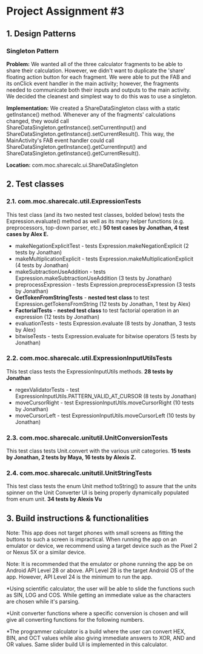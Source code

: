 # Project Assignment #3

## 1. Design Patterns

### Singleton Pattern

**Problem:** We wanted all of the three calculator fragments to be able to share their calculation. However, we didn't want to duplicate the 'share' floating action button for each fragment. We were able to put the FAB and its onClick event handler in the main activity; however, the fragments needed to communicate both their inputs and outputs to the main activity. We decided the cleanest and simplest way to do this was to use a singleton. 

**Implementation:** We created a ShareDataSingleton class with a static getInstance() method. Whenever any of the fragments' calculations changed, they would call ShareDataSingleton.getInstance().setCurrentInput() and ShareDataSingleton.getInstance().setCurrentResult(). This way, the MainActivity's FAB event handler could call ShareDataSingleton.getInstance().getCurrentInput() and ShareDataSingleton.getInstance().getCurrentResult().

**Location:** com.moc.sharecalc.ui.ShareDataSingleton

## 2. Test classes

### 2.1. com.moc.sharecalc.util.ExpressionTests 
This test class (and its two nested test classes, bolded below) tests the Expression.evaluate() method as well as its many helper functions (e.g. preprocessors, top-down parser, etc.) **50 test cases by Jonathan, 4 test cases by Alex E.**
* makeNegationExplicitTest - tests Expression.makeNegationExplicit (2 tests by Jonathan)
* makeMultiplicationExplicit - tests Expression.makeMultiplicationExplicit (4 tests by Jonathan)
* makeSubtractionUseAddition - tests Expression.makeSubtractionUseAddition (3 tests by Jonathan)
* preprocessExpression - tests Expression.preprocessExpression (3 tests by Jonathan)
* **GetTokenFromStringTests** - **nested test class** to test Expression.getTokensFromString (12 tests by Jonathan, 1 test by Alex)
* **FactorialTests** - **nested test class** to test factorial operation in an expression (12 tests by Jonathan)
* evaluationTests - tests Expression.evaluate (8 tests by Jonathan, 3 tests by Alex)
* bitwiseTests - tests Expression.evaluate for bitwise operators (5 tests by Jonathan)

### 2.2. com.moc.sharecalc.util.ExpressionInputUtilsTests
This test class tests the ExpressionInputUtils methods. **28 tests by Jonathan**
* regexValidatorTests - test ExpressionInputUtils.PATTERN_VALID_AT_CURSOR (8 tests by Jonathan)
* moveCursorRight - test ExpressionInputUtils.moveCursorRight (10 tests by Jonathan)
* moveCursorLeft - test ExpressionInputUtils.moveCursorLeft (10 tests by Jonathan)

### 2.3. com.moc.sharecalc.unitutil.UnitConversionTests
This test class tests Unit.convert with the various unit categories.
**15 tests by Jonathan, 2 tests by Maya, 16 tests by Alexis Z.**

### 2.4. com.moc.sharecalc.unitutil.UnitStringTests 
This test class tests the enum Unit method toString() to assure that the units spinner on the Unit Converter UI is being properly dynamically populated from enum unit. **34 tests by Alexis Vu** 

## 3. Build instructions & functionalities
Note: This app does not target phones with small screens as fitting the buttons to such a screen is impractical. When running the app on an emulator or device, we recommend using a target device such as the Pixel 2 or Nexus 5X or a similar device.

Note: It is recommended that the emulator or phone running the app be on Android API Level 28 or above. API Level 28 is the target Android OS of the app. However, API Level 24 is the minimum to run the app.

*Using scientific calculator, the user will be able to slide the functions such as SIN, LOG and COS. While getting an immediate value as the characters are chosen while it's parsing. 

*Unit converter functions where a specific conversion is chosen and will give all converting functions for the following numbers.

*The programmer calculator is a build where the user can convert HEX, BIN, and OCT values while also giving immediate answers to XOR, AND and OR values. Same slider build UI is implemented in this calculator. 
